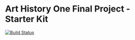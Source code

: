 # Art History One Final Project - Starter Kit

[![Build Status](https://travis-ci.org/BrandonLaDuke/AngularJS-1-Class.svg?branch=master)](https://travis-ci.org/BrandonLaDuke/AngularJS-1-Class)
